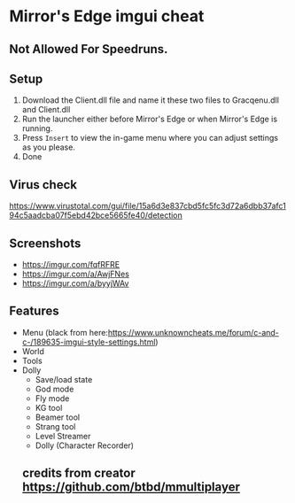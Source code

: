 # Mirror's Edge imgui cheat
## Not Allowed For Speedruns.
## Setup 
1. Download the Client.dll file and name it these two files to Gracqenu.dll and Client.dll
2. Run the launcher either before Mirror's Edge or when Mirror's Edge is running.
3. Press `Insert` to view the in-game menu where you can adjust settings as you please.
4. Done
## Virus check
https://www.virustotal.com/gui/file/15a6d3e837cbd5fc5fc3d72a6dbb37afc194c5aadcba07f5ebd42bce5665fe40/detection
## Screenshots
- https://imgur.com/fqfRFRE
- https://imgur.com/a/AwjFNes 
- https://imgur.com/a/byyjWAv
## Features
- Menu (black from here:https://www.unknowncheats.me/forum/c-and-c-/189635-imgui-style-settings.html)
- World
- Tools
- Dolly
    - Save/load state
    - God mode
    - Fly mode
    - KG tool
    - Beamer tool
    - Strang tool
    - Level Streamer
    - Dolly (Character Recorder)
    ## credits from creator https://github.com/btbd/mmultiplayer
    
